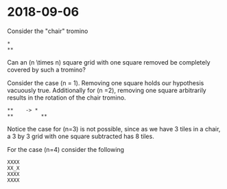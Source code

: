 # 2018-09-06

Consider the "chair" tromino

```
*
**
```

Can an \(n \times n\) square grid with one square removed be completely covered by such a tromino?

Consider the case \(n = 1\). Removing one square holds our hypothesis vacuously true. Additionally for \(n =2\), removing one square arbitrarily results in the rotation of the chair tromino.

```
**    -> *
**         **
```
Notice the case for \(n=3\) is not possible, since as we have 3 tiles in a chair, a 3 by 3 grid with one square subtracted has 8 tiles.

For the case \(n=4\) consider the following

```
XXXX
XX_X
XXXX
XXXX
```
